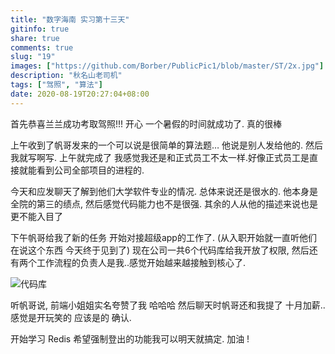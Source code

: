 ```yaml
---
title: "数字海南 实习第十三天"
gitinfo: true
share: true
comments: true
slug: "19"
images: ["https://github.com/Borber/PublicPic1/blob/master/ST/2x.jpg"] 
description: "秋名山老司机"
tags: ["驾照", "算法"]
date: 2020-08-19T20:27:04+08:00
---
```


首先恭喜兰兰成功考取驾照!!! 开心 一个暑假的时间就成功了. 真的很棒

上午收到了帆哥发来的一个可以说是很简单的算法题… 他说是别人发给他的. 然后我就写啊写. 上午就完成了 我感觉我还是和正式员工不太一样.好像正式员工是直接就能看到公司全部项目的进程的. 

今天和应发聊天了解到他们大学软件专业的情况. 总体来说还是很水的. 他本身是全院的第三的绩点, 然后感觉代码能力也不是很强. 其余的人从他的描述来说也是更不能入目了

下午帆哥给我了新的任务 开始对接超级app的工作了. (从入职开始就一直听他们在说这个东西 今天终于见到了) 现在公司一共6个代码库给我开放了权限, 然后还有两个工作流程的负责人是我..感觉开始越来越接触到核心了. 

![代码库](https://cdn.jsdelivr.net/gh/Borber/PublicPic1@master/teach/SC/codeup.png)

听帆哥说, 前端小姐姐实名夸赞了我 哈哈哈 然后聊天时帆哥还和我提了 十月加薪.. 感觉是开玩笑的 应该是的 确认.

开始学习 Redis 希望强制登出的功能我可以明天就搞定. 加油 !